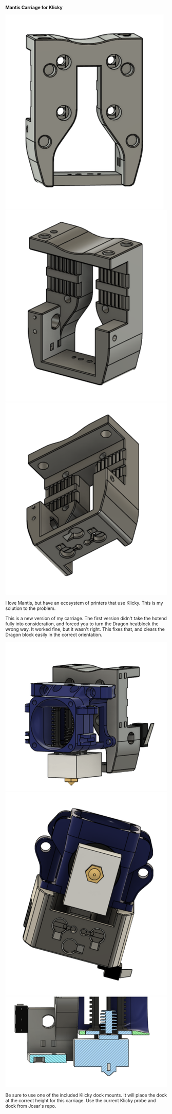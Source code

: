 **Mantis Carriage for Klicky**

![](images/carriage_front.png)
![](images/carriage_rear.png)
![](images/carriage_bottom.png)

I love Mantis, but have an ecosystem of printers that use Klicky.  This is my solution to the problem. 

This is a new version of my carriage.  The first version didn't take the hotend fully into consideration, and forced you to turn the Dragon heatblock the wrong way.  It worked fine, but it wasn't right.  This fixes that, and clears the Dragon block easily in the correct orientation.

![](images/carriage_w_dragon.png)
![](images/dragon_block_clearance.png)
![](images/dragon_clearance_2.png)

Be sure to use one of the included Klicky dock mounts.  It will place the dock at the correct height for this carriage.  Use the current Klicky probe and dock from Josar's repo.
